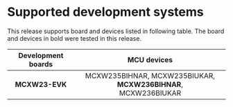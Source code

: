 # Supported development systems

This release supports board and devices listed in following table. The board and devices in bold were tested in this release.

|Development boards|MCU devices|
|:--:              |:--:       |
|**MCXW23-EVK**|MCXW235BIHNAR, MCXW235BIUKAR, **MCXW236BIHNAR**,<br> MCXW236BIUKAR|
